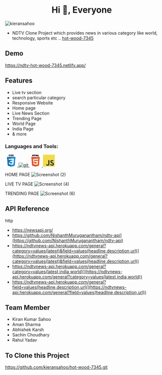 <h1 align="center">Hi 👋, Everyone</h1>


<p align="left"> <img src="https://komarev.com/ghpvc/?username=kieransahoo&label=Profile%20views&color=0e75b6&style=flat" alt="kieransahoo" /> </p>

- NDTV Clone Project which provides news in various category like world, technology, sports etc ..  [hot-wood-7345](https://ndtv-hot-wood-7345.netlify.app/)
## Demo

https://ndtv-hot-wood-7345.netlify.app/

## Features

- Live tv section
- search particular category
- Responsive Website
- Home page 
- Live News Section
- Trending Page
- World Page 
- India Page
- & more

<p align="left">
</p>

<h3 align="left">Languages and Tools:</h3>
<p align="left"> <a href="https://www.w3schools.com/css/" target="_blank" rel="noreferrer"> <img src="https://raw.githubusercontent.com/devicons/devicon/master/icons/css3/css3-original-wordmark.svg" alt="css3" width="40" height="40"/> </a> <a href="https://git-scm.com/" target="_blank" rel="noreferrer"> <img src="https://www.vectorlogo.zone/logos/git-scm/git-scm-icon.svg" alt="git" width="40" height="40"/> </a> <a href="https://www.w3.org/html/" target="_blank" rel="noreferrer"> <img src="https://raw.githubusercontent.com/devicons/devicon/master/icons/html5/html5-original-wordmark.svg" alt="html5" width="40" height="40"/> </a> <a href="https://developer.mozilla.org/en-US/docs/Web/JavaScript" target="_blank" rel="noreferrer"> <img src="https://raw.githubusercontent.com/devicons/devicon/master/icons/javascript/javascript-original.svg" alt="javascript" width="40" height="40"/> </a> </p>


HOME PAGE
![Screenshot (2)](https://user-images.githubusercontent.com/101393428/180765477-c20b6d79-dba5-45ad-b4f9-95c568cafab6.png)

LIVE TV PAGE 
![Screenshot (4)](https://user-images.githubusercontent.com/101393428/180765681-309b9d1d-6e11-4569-bdc9-830311c44e32.png)

TRENDING PAGE
![Screenshot (6)](https://user-images.githubusercontent.com/101393428/180772135-916ba803-1299-47b8-acb6-a7d66b85cc8c.png)



## API Reference


http
 -  https://newsapi.org/
 - https://github.com/NishanthMuruganantham/ndtv-api](https://github.com/NishanthMuruganantham/ndtv-api)
 -  https://ndtvnews-api.herokuapp.com/general?category=values(latest)&field=values(headline,description,url)](https://ndtvnews-api.herokuapp.com/general?category=values(latest)&field=values(headline,description,url))
- https://ndtvnews-api.herokuapp.com/general?category=values(latest,india,world)](https://ndtvnews-api.herokuapp.com/general?category=values(latest,india,world))
- https://ndtvnews-api.herokuapp.com/general?field=values(headline,description,url)](https://ndtvnews-api.herokuapp.com/general?field=values(headline,description,url))

## Team Member
- Kiran Kumar Sahoo
- Aman Sharma
- Abhishek Karsh
- Sachin Choudhary
- Rahul Yadav

## To Clone this Project

https://github.com/kieransahoo/hot-wood-7345.git




